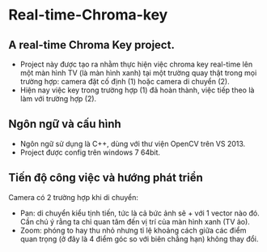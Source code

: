# Real-time-Chroma-key
## A real-time Chroma Key project.
- Project này được tạo ra nhằm thực hiện việc chroma key real-time lên một màn hình TV (là màn hình xanh) tại một trường quay thật trong mọi trường hợp: camera đặt cố định (1) hoặc camera di chuyển (2).
- Hiện nay việc key trong trường hợp (1) đã hoàn thành, việc tiếp theo là làm với trường hợp (2).

## Ngôn ngữ và cấu hình
- Ngôn ngữ sử dụng là C++, dùng với thư viện OpenCV trên VS 2013.
- Project được config trên windows 7 64bit.

## Tiến độ công việc và hướng phát triển
Camera có 2 trường hợp khi di chuyển:
- Pan: di chuyển kiểu tịnh tiến, tức là cả bức ảnh sẽ + với 1 vector nào đó. Cần chú ý rằng ta chỉ quan tâm đến vị trí của màn hình xanh (TV ảo).
- Zoom: phóng to hay thu nhỏ nhưng tỉ lệ khoảng cách giữa các điểm quan trọng (ở đây là 4 điểm góc so với biên chẳng hạn) không thay đổi.
